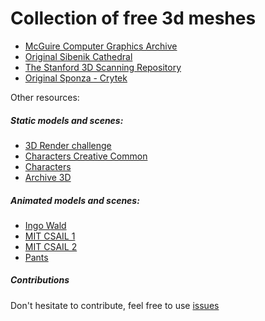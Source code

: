# Collection of free 3d meshes

- [McGuire Computer Graphics Archive](https://github.com/java-opengl-labs/awesome-3d-meshes/tree/master/McGuire)
- [Original Sibenik Cathedral](https://github.com/java-opengl-labs/awesome-3d-meshes/tree/master/Sibenik%20cathedral%20-%20Marko%20Dabrovic)
- [The Stanford 3D Scanning Repository](https://github.com/java-opengl-labs/awesome-3d-meshes/tree/master/Stanford%203D%20Scanning%20Repository)
- [Original Sponza - Crytek](https://github.com/java-opengl-labs/awesome-3d-meshes/tree/master/sponza%20-%20CryTek)


Other resources:

##### Static models and scenes:

- [3D Render challenge](http://www.3drender.com/challenges/)
- [Characters Creative Common](http://artist-3d.com/)
- [Characters](http://www.3dvalley.com/3d-models/characters)
- [Archive 3D](http://archive3d.net/)

##### Animated models and scenes:

- [Ingo Wald](http://www.sci.utah.edu/~wald/animrep/)
- [MIT CSAIL 1](http://people.csail.mit.edu/drdaniel/mesh_animation/index.html)
- [MIT CSAIL 2](http://people.csail.mit.edu/drdaniel/dynamic_shape/index.html)
- [Pants](http://www.ryanmwhite.com/research/cloth_cap.html)


##### Contributions

Don't hesitate to contribute, feel free to use [issues](https://github.com/java-opengl-labs/awesome-3d-meshes/issues)
